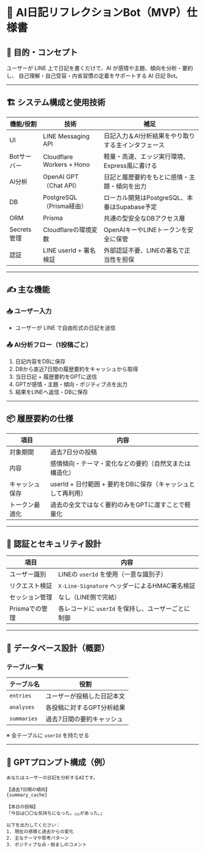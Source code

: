 # 📘 AI日記リフレクションBot（MVP）仕様書

## 🎯 目的・コンセプト

ユーザーが LINE 上で日記を書くだけで、AI が感情や主題、傾向を分析・要約し、
自己理解・自己受容・内省習慣の定着をサポートする AI 日記 Bot。

---

## 🏗️ システム構成と使用技術

| 機能/役割       | 技術                           | 補足                                           |
|----------------|--------------------------------|------------------------------------------------|
| UI             | LINE Messaging API             | 日記入力＆AI分析結果をやり取りする主インタフェース |
| Botサーバー    | Cloudflare Workers + Hono      | 軽量・高速、エッジ実行環境、Express風に書ける     |
| AI分析         | OpenAI GPT（Chat API）         | 日記と履歴要約をもとに感情・主題・傾向を出力       |
| DB             | PostgreSQL（Prisma経由）       | ローカル開発はPostgreSQL、本番はSupabase予定      |
| ORM            | Prisma                         | 共通の型安全なDBアクセス層                        |
| Secrets管理    | Cloudflareの環境変数            | OpenAIキーやLINEトークンを安全に保管              |
| 認証           | LINE userId + 署名検証         | 外部認証不要、LINEの署名で正当性を担保            |

---

## ✍️ 主な機能

### 📥 ユーザー入力

- ユーザーが LINE で自由形式の日記を送信

### 📤 AI分析フロー（1投稿ごと）

1. 日記内容をDBに保存
2. DBから直近7日間の履歴要約をキャッシュから取得
3. 当日日記 + 履歴要約をGPTに送信
4. GPTが感情・主題・傾向・ポジティブ点を出力
5. 結果をLINEへ返信・DBに保存

---

## 📦 履歴要約の仕様

| 項目          | 内容                                                                 |
|---------------|----------------------------------------------------------------------|
| 対象期間      | 過去7日分の投稿                                                     |
| 内容          | 感情傾向・テーマ・変化などの要約（自然文または構造化）              |
| キャッシュ保存 | userId + 日付範囲 + 要約をDBに保存（キャッシュとして再利用）         |
| トークン最適化 | 過去の全文ではなく要約のみをGPTに渡すことで軽量化                    |

---

## 🔐 認証とセキュリティ設計

| 項目             | 内容                                                |
|------------------|-----------------------------------------------------|
| ユーザー識別     | LINEの `userId` を使用（一意な識別子）              |
| リクエスト検証   | `X-Line-Signature` ヘッダーによるHMAC署名検証       |
| セッション管理   | なし（LINE側で完結）                                 |
| Prismaでの管理   | 各レコードに `userId` を保持し、ユーザーごとに制御   |

---

## 📁 データベース設計（概要）

### テーブル一覧

| テーブル名     | 役割                       |
|----------------|----------------------------|
| `entries`      | ユーザーが投稿した日記本文 |
| `analyses`     | 各投稿に対するGPT分析結果  |
| `summaries`    | 過去7日間の要約キャッシュ  |

※ 全テーブルに `userId` を持たせる

---

## 🧠 GPTプロンプト構成（例）

```text
あなたはユーザーの日記を分析するAIです。

【過去7日間の傾向】
{summary_cache}

【本日の投稿】
「今日は〇〇な気持ちになった。△△があった。」

以下を出力してください：
1. 現在の感情と過去からの変化
2. 主なテーマや思考パターン
3. ポジティブな点・励ましのコメント
